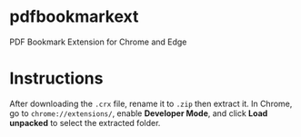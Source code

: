 # pdfbookmarkext
PDF Bookmark Extension for Chrome and Edge

# Instructions
After downloading the `.crx` file, rename it to `.zip` then extract it. 
In Chrome, go to `chrome://extensions/`, enable **Developer Mode**, and click **Load unpacked** to select the extracted folder.

